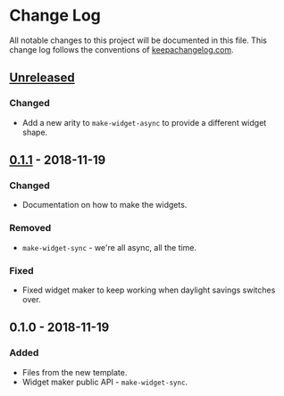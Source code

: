 # Change Log
All notable changes to this project will be documented in this file. This change log follows the conventions of [keepachangelog.com](http://keepachangelog.com/).

## [Unreleased]
### Changed
- Add a new arity to `make-widget-async` to provide a different widget shape.

## [0.1.1] - 2018-11-19
### Changed
- Documentation on how to make the widgets.

### Removed
- `make-widget-sync` - we're all async, all the time.

### Fixed
- Fixed widget maker to keep working when daylight savings switches over.

## 0.1.0 - 2018-11-19
### Added
- Files from the new template.
- Widget maker public API - `make-widget-sync`.

[Unreleased]: https://github.com/your-name/jepsen.cassandra/compare/0.1.1...HEAD
[0.1.1]: https://github.com/your-name/jepsen.cassandra/compare/0.1.0...0.1.1
